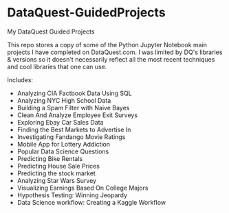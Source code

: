 # DataQuest-GuidedProjects
My DataQuest Guided Projects

This repo stores a copy of some of the Python Jupyter Notebook main projects I have completed on DataQuest.com. I was limited by DQ's libraries & versions so it doesn't necessarily reflect all the most recent techniques and cool libraries that one can use. 

Includes:
* Analyzing CIA Factbook Data Using SQL
* Analyzing NYC High School Data
* Building a Spam Filter with Naive Bayes
* Clean And Analyze Employee Exit Surveys
* Exploring Ebay Car Sales Data
* Finding the Best Markets to Advertise In
* Investigating Fandango Movie Ratings
* Mobile App for Lottery Addiction
* Popular Data Science Questions
* Predicting Bike Rentals
* Predicting House Sale Prices
* Predicting the stock market
* Analyzing Star Wars Survey
* Visualizing Earnings Based On College Majors
* Hypothesis Testing: Winning Jeopardy
* Data Science workflow: Creating a Kaggle Workflow
